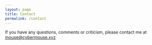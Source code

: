 ```yaml
---
layout: page
title: Contact
permalink: /contact
---
```


If you have any questions, comments or criticism, please contact me at mouse@cybermouse.xyz 
